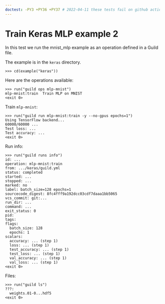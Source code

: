 ```yaml
---
doctest: -PY3 +PY36 +PY37 # 2022-04-11 these tests fail on github actions because TF 1.14 fails to install. We need to update to a more current tensorflow version that has wheels available.
---
```


# Train Keras MLP example 2

In this test we run the mnist_mlp example as an operation defined in a
Guild file.

The example is in the `keras` directory.

    >>> cd(example("keras"))

Here are the operations available:

    >>> run("guild ops mlp-mnist")
    mlp-mnist:train  Train MLP on MNIST
    <exit 0>

Train `mlp-mnist`:

    >>> run("guild run mlp-mnist:train -y --no-gpus epochs=1")
    Using TensorFlow backend...
    60000/60000 ...
    Test loss: ...
    Test accuracy: ...
    <exit 0>

Run info:

    >>> run("guild runs info")
    id: ...
    operation: mlp-mnist:train
    from: .../keras/guild.yml
    status: completed
    started: ...
    stopped: ...
    marked: no
    label: batch_size=128 epochs=1
    sourcecode_digest: 8fc4fff9a192dcc03cdf7daaa1bb5065
    vcs_commit: git:...
    run_dir: ...
    command: ...
    exit_status: 0
    pid:
    tags:
    flags:
      batch_size: 128
      epochs: 1
    scalars:
      accuracy: ... (step 1)
      loss: ... (step 1)
      test_accuracy: ... (step 1)
      test_loss: ... (step 1)
      val_accuracy: ... (step 1)
      val_loss: ... (step 1)
    <exit 0>

Files:

    >>> run("guild ls")
    ???:
      weights.01-0...hdf5
    <exit 0>
